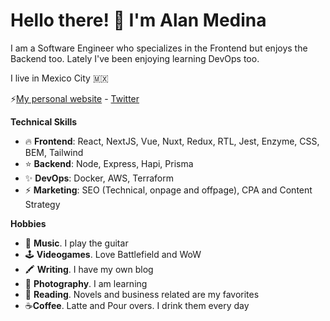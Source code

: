 # Hello there! 👋 I'm Alan Medina

I am a Software Engineer who specializes in the Frontend but enjoys the Backend too. Lately I've been enjoying learning DevOps too.

I live in Mexico City 🇲🇽

⚡️[My personal website](https://spacebro.io/) - [Twitter](https://twitter.com/spacebromx)

**Technical Skills**

- 🔥 **Frontend**: React, NextJS, Vue, Nuxt, Redux, RTL, Jest, Enzyme, CSS, BEM, Tailwind
- ⭐️ **Backend**: Node, Express, Hapi, Prisma
- ✨ **DevOps**: Docker, AWS, Terraform
- ⚡️ **Marketing**: SEO (Technical, onpage and offpage), CPA and Content Strategy

**Hobbies**
- 🎸 **Music**. I play the guitar
- 🕹 **Videogames**. Love Battlefield and WoW
- 🖍 **Writing**. I have my own blog
- 📸 **Photography**. I am learning
- 📖 **Reading**. Novels and business related are my favorites
- ☕️**Coffee**. Latte and Pour overs. I drink them every day
